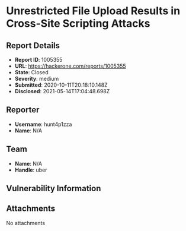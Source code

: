 # Unrestricted File Upload Results in Cross-Site Scripting Attacks

## Report Details
- **Report ID**: 1005355
- **URL**: https://hackerone.com/reports/1005355
- **State**: Closed
- **Severity**: medium
- **Submitted**: 2020-10-11T20:18:10.148Z
- **Disclosed**: 2021-05-14T17:04:48.698Z

## Reporter
- **Username**: hunt4p1zza
- **Name**: N/A

## Team
- **Name**: N/A
- **Handle**: uber

## Vulnerability Information


## Attachments
No attachments
